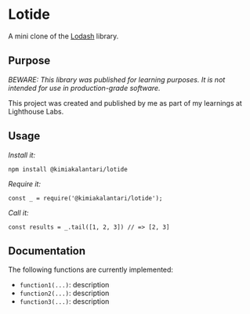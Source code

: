 # Lotide

A mini clone of the [Lodash](https://lodash.com) library.

## Purpose

*BEWARE: This library was published for learning purposes. It is not intended for use in production-grade software.*

This project was created and published by me as part of my learnings at Lighthouse Labs. 

## Usage

*Install it:*

`npm install @kimiakalantari/lotide`

*Require it:*

`const _ = require('@kimiakalantari/lotide');`

*Call it:*

`const results = _.tail([1, 2, 3]) // => [2, 3]`

## Documentation

The following functions are currently implemented:

* `function1(...)`: description
* `function2(...)`: description
* `function3(...)`: description